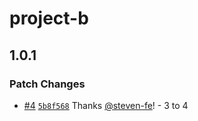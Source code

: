 # project-b

## 1.0.1

### Patch Changes

- [#4](https://github.com/steven-fe/monorepo-test/pull/4) [`5b8f568`](https://github.com/steven-fe/monorepo-test/commit/5b8f568dd0793cddbb685abf827e4eb55fffa0b2) Thanks [@steven-fe](https://github.com/steven-fe)! - 3 to 4
